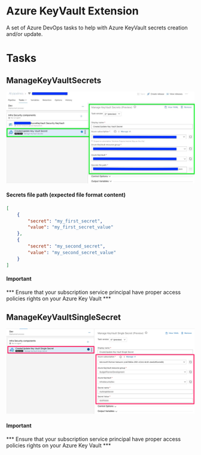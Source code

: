 # Azure KeyVault Extension
A set of Azure DevOps tasks to help with Azure KeyVault secrets creation and/or update.

# Tasks

## ManageKeyVaultSecrets
![ManageKeyVaultSecrets](_screenShots/manageKeyVaultSecrets_v2-preview.png)
#### Secrets file path (expected file format content)
```json
[
	{
		"secret": "my_first_secret",
		"value": "my_first_secret_value"
	},
	{
		"secret": "my_second_secret",
		"value": "my_second_secret_value"
	}
]
```
#### Important
*** Ensure that your subscription service principal have proper access policies rights on your Azure Key Vault ***

## ManageKeyVaultSingleSecret
![ManageAzureKeyVaultSingleSecret](_screenShots/ManageAzureKeyVaultSingleSecret_v4-preview.png)
#### Important
*** Ensure that your subscription service principal have proper access policies rights on your Azure Key Vault ***